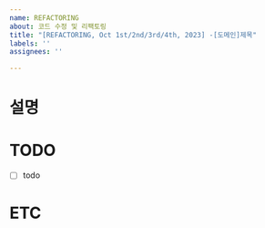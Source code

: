 ```yaml
---
name: REFACTORING
about: 코드 수정 및 리팩토링
title: "[REFACTORING, Oct 1st/2nd/3rd/4th, 2023] -[도메인]제목"
labels: ''
assignees: ''

---
```


# 설명

# TODO
- [ ] todo

# ETC
